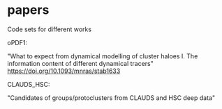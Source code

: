 # papers
Code sets for different works

oPDF1: 

"What to expect from dynamical modelling of cluster haloes I. The
information content of different dynamical tracers"
https://doi.org/10.1093/mnras/stab1633

CLAUDS_HSC:

"Candidates of groups/protoclusters from CLAUDS and HSC deep data"
